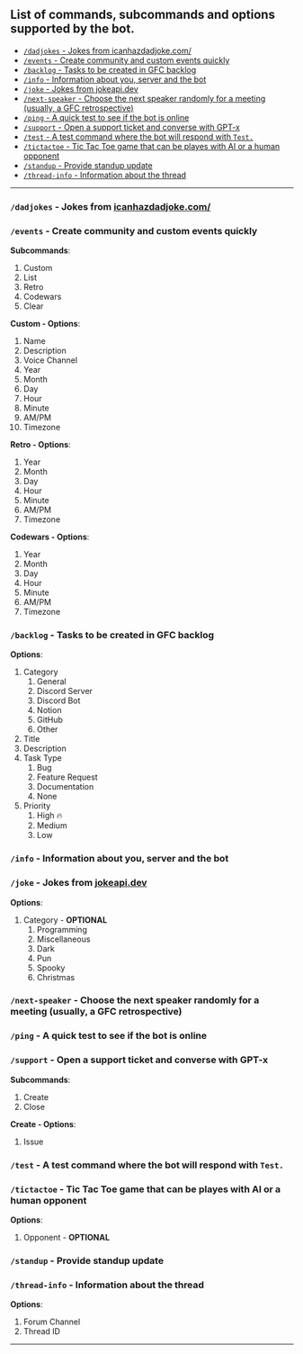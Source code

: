 ## List of commands, subcommands and options supported by the bot. <!-- omit from toc -->

- [`/dadjokes` - Jokes from icanhazdadjoke.com/](#dadjokes---jokes-from-icanhazdadjokecom)
- [`/events` - Create community and custom events quickly](#events---create-community-and-custom-events-quickly)
- [`/backlog` - Tasks to be created in GFC backlog](#backlog---tasks-to-be-created-in-gfc-backlog)
- [`/info` - Information about you, server and the bot](#info---information-about-you-server-and-the-bot)
- [`/joke` - Jokes from jokeapi.dev](#joke---jokes-from-jokeapidev)
- [`/next-speaker` - Choose the next speaker randomly for a meeting (usually, a GFC retrospective)](#next-speaker---choose-the-next-speaker-randomly-for-a-meeting-usually-a-gfc-retrospective)
- [`/ping` - A quick test to see if the bot is online](#ping---a-quick-test-to-see-if-the-bot-is-online)
- [`/support` - Open a support ticket and converse with GPT-x](#support---open-a-support-ticket-and-converse-with-gpt-x)
- [`/test` - A test command where the bot will respond with `Test.`](#test---a-test-command-where-the-bot-will-respond-with-test)
- [`/tictactoe` - Tic Tac Toe game that can be playes with AI or a human opponent](#tictactoe---tic-tac-toe-game-that-can-be-playes-with-ai-or-a-human-opponent)
- [`/standup` - Provide standup update](#standup---provide-standup-update)
- [ `/thread-info` - Information about the thread](#thread-info---information-about-the-thread)

---

### `/dadjokes` - Jokes from [icanhazdadjoke.com/](https://icanhazdadjoke.com/)

### `/events` - Create community and custom events quickly

**Subcommands**:

1. Custom
2. List
3. Retro
4. Codewars
5. Clear

**Custom - Options**:

1.  Name
2.  Description
3.  Voice Channel
4.  Year
5.  Month
6.  Day
7.  Hour
8.  Minute
9.  AM/PM
10. Timezone

**Retro - Options**:

1.  Year
2.  Month
3.  Day
4.  Hour
5.  Minute
6.  AM/PM
7.  Timezone

**Codewars - Options**:

1.  Year
2.  Month
3.  Day
4.  Hour
5.  Minute
6.  AM/PM
7.  Timezone

### `/backlog` - Tasks to be created in GFC backlog

**Options**:

1. Category
   1. General
   2. Discord Server
   3. Discord Bot
   4. Notion
   5. GitHub
   6. Other
2. Title
3. Description
4. Task Type
   1. Bug
   2. Feature Request
   3. Documentation
   4. None
5. Priority
   1. High 🔥
   2. Medium
   3. Low

### `/info` - Information about you, server and the bot

### `/joke` - Jokes from [jokeapi.dev](https://jokeapi.dev/)

**Options**:

1. Category - **OPTIONAL**
   1. Programming
   2. Miscellaneous
   3. Dark
   4. Pun
   5. Spooky
   6. Christmas

### `/next-speaker` - Choose the next speaker randomly for a meeting (usually, a GFC retrospective)

### `/ping` - A quick test to see if the bot is online

### `/support` - Open a support ticket and converse with GPT-x

**Subcommands**:

1. Create
2. Close

**Create - Options**:

1. Issue

### `/test` - A test command where the bot will respond with `Test.`

### `/tictactoe` - Tic Tac Toe game that can be playes with AI or a human opponent

**Options**:

1. Opponent - **OPTIONAL**

### `/standup` - Provide standup update

### `/thread-info` - Information about the thread

**Options**:

1. Forum Channel
2. Thread ID

---

